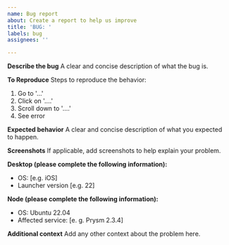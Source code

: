 ```yaml
---
name: Bug report
about: Create a report to help us improve
title: 'BUG: '
labels: bug
assignees: ''

---
```


**Describe the bug**
A clear and concise description of what the bug is.

**To Reproduce**
Steps to reproduce the behavior:
1. Go to '...'
2. Click on '....'
3. Scroll down to '....'
4. See error

**Expected behavior**
A clear and concise description of what you expected to happen.

**Screenshots**
If applicable, add screenshots to help explain your problem.

**Desktop (please complete the following information):**
 - OS: [e.g. iOS]
 - Launcher version [e.g. 22]

**Node (please complete the following information):**
 - OS: Ubuntu 22.04
 - Affected service: [e. g. Prysm 2.3.4]

**Additional context**
Add any other context about the problem here.
